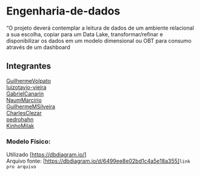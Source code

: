 # Engenharia-de-dados
“O projeto deverá contemplar a leitura de dados de um ambiente relacional a sua escolha, copiar para um Data Lake, transformar/refinar e disponibilizar os dados em um modelo dimensional ou OBT para consumo através de um dashboard

## Integrantes
[GuilhermeVolpato](https://github.com/GuilhermeVolpato)<br>
[luizotavio-vieira](https://github.com/luizotavio-vieira)<br>
[GabrielCanarin](https://github.com/GabrielCanarin)<br>
[NaumMarcirio](https://github.com/NaumMarcirio)<br>
[GuilhermeMSilveira](https://github.com/GuilhermeMSilveira)<br>
[CharlesClezar](https://github.com/CharlesClezar)<br>
[pedrohahn](https://github.com/pedrohahn)<br>
[KinhoMilak](https://github.com/KinhoMilak)<br>

### Modelo Físico:
Utilizado [https://dbdiagram.io/]<br>
Arquivo fonte: [https://dbdiagram.io/d/6499ee8e02bd1c4a5e18a355]<code>link pro arquivo</code><br>
  
